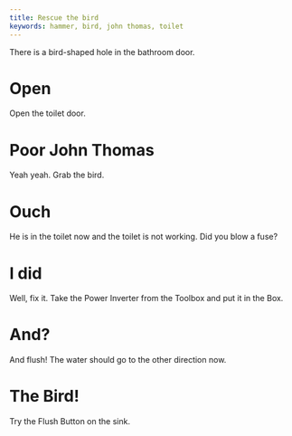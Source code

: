 ```yaml
---
title: Rescue the bird
keywords: hammer, bird, john thomas, toilet
---
```


There is a bird-shaped hole in the bathroom door.

# Open
Open the toilet door.

# Poor John Thomas
Yeah yeah. Grab the bird.

# Ouch
He is in the toilet now and the toilet is not working. Did you blow a fuse?

# I did
Well, fix it. Take the Power Inverter from the Toolbox and put it in the Box.

# And?
And flush! The water should go to the other direction now.

# The Bird!
Try the Flush Button on the sink.